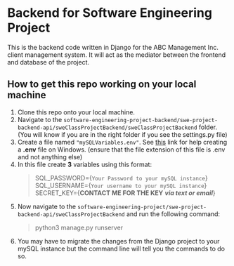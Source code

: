 # Backend for Software Engineering Project
This is the backend code written in Django for the ABC Management Inc. client management system. It will act as the mediator between the frontend and database of the project.
## How to get this repo working on your local machine
1. Clone this repo onto your local machine.
2. Navigate to the `software-engineering-project-backend/swe-project-backend-api/sweClassProjectBackend/sweClassProjectBackend` folder. (You will know if you are in the right folder if you see the settings.py file)
3. Create a file named `"mySQLVariables.env"`. See [this](https://www.oreilly.com/library/view/javascript-by-example/9781788293969/d34ba441-abb3-4937-acf1-a2e7d54ffb23.xhtml) link for help creating a **.env** file on Windows. (ensure that the file extension of this file is .env and not anything else)
4. In this file create **3** variables using this format:
    > SQL_PASSWORD={`Your Password to your mySQL instance`}
    SQL_USERNAME={`Your username to your mySQL instance`}
    SECRET_KEY={**CONTACT ME FOR THE KEY** ***via text or email***}
5. Now navigate to the `software-engineering-project/swe-project-backend-api/sweClassProjectBackend` and run the following command:
    > python3 manage.py runserver
6. You may have to migrate the changes from the Django project to your mySQL instance but the command line will tell you the commands to do so.